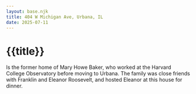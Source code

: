 ```yaml
---
layout: base.njk
title: 404 W Michigan Ave, Urbana, IL
date: 2025-07-11
---
```


# {{title}}

Is the former home of Mary Howe Baker, who worked at the Harvard College Observatory before moving to Urbana. The family was close friends with Franklin and Eleanor Roosevelt, and hosted Eleanor at this house for dinner.

